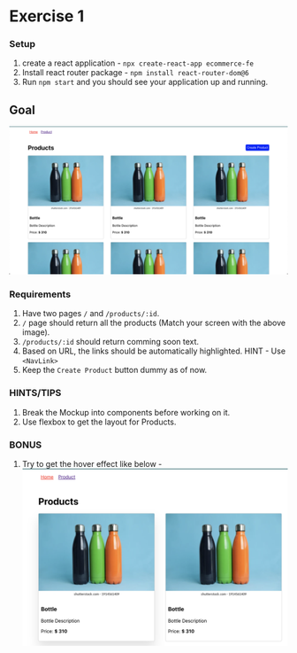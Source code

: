 # Exercise 1


### Setup
1. create a react application - `npx create-react-app ecommerce-fe` 
2. Install react router package - `npm install react-router-dom@6`
3. Run `npm start` and you should see your application up and running.

## Goal
![Goal ](images/e1.png)

### Requirements
1. Have two pages `/` and `/products/:id`.
2. `/` page should return all the products (Match your screen with the above image).
3. `/products/:id` should return comming soon text.
4. Based on URL, the links should be automatically highlighted. HINT - Use `<NavLink>`
5. Keep the `Create Product` button dummy as of now.

### HINTS/TIPS
1. Break the Mockup into components before working on it.
2. Use flexbox to get the layout for Products.

### BONUS
1. Try to get the hover effect like below - 
![hover-effect ](images/e1-hover.png)

